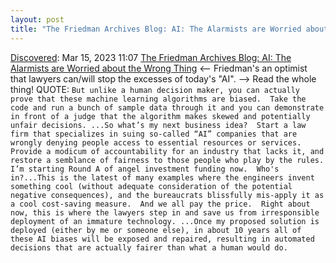 ```yaml
---
layout: post
title: "The Friedman Archives Blog: AI: The Alarmists are Worried about the Wrong Thing"
---
```

[Discovered](http://rolandtanglao.com/2020/07/29/p1-blogthis-checkvist-list-links-to-blog/): Mar 15, 2023 11:07 [The Friedman Archives Blog: AI: The Alarmists are Worried about the Wrong Thing](https://friedmanarchives.blogspot.com/2023/01/ai-alarmists-are-worried-about-wrong.html) <-- Friedman's an optimist that lawyers can/will stop the excesses of today's "AI". --> Read the whole thing! QUOTE: `But unlike a human decision maker, you can actually prove that these machine learning algorithms are biased.  Take the code and run a bunch of sample data through it and you can demonstrate in front of a judge that the algorithm makes skewed and potentially unfair decisions. ...So what’s my next business idea?  Start a law firm that specializes in suing so-called “AI” companies that are wrongly denying people access to essential resources or services.  Provide a modicum of accountability for an industry that lacks it, and restore a semblance of fairness to those people who play by the rules.  I’m starting Round A of angel investment funding now.  Who's in?...This is the latest of many examples where the engineers invent something cool (without adequate consideration of the potential negative consequences), and the bureaucrats blissfully mis-apply it as a cool cost-saving measure.  And we all pay the price.  Right about now, this is where the lawyers step in and save us from irresponsible deployment of an immature technology. ...Once my proposed solution is deployed (either by me or someone else), in about 10 years all of these AI biases will be exposed and repaired, resulting in automated decisions that are actually fairer than what a human would do.`
